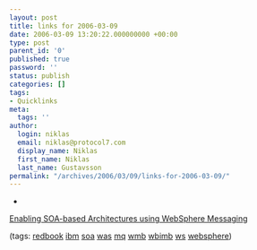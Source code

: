 ```yaml
---
layout: post
title: links for 2006-03-09
date: 2006-03-09 13:20:22.000000000 +00:00
type: post
parent_id: '0'
published: true
password: ''
status: publish
categories: []
tags:
- Quicklinks
meta:
  tags: ''
author:
  login: niklas
  email: niklas@protocol7.com
  display_name: Niklas
  first_name: Niklas
  last_name: Gustavsson
permalink: "/archives/2006/03/09/links-for-2006-03-09/"
---
```

- 
[Enabling SOA-based Architectures using WebSphere Messaging](http://www.redbooks.ibm.com/redpieces/abstracts/SG247163.html?Open)

(tags: [redbook](http://del.icio.us/protocol7/redbook) [ibm](http://del.icio.us/protocol7/ibm) [soa](http://del.icio.us/protocol7/soa) [was](http://del.icio.us/protocol7/was) [mq](http://del.icio.us/protocol7/mq) [wmb](http://del.icio.us/protocol7/wmb) [wbimb](http://del.icio.us/protocol7/wbimb) [ws](http://del.icio.us/protocol7/ws) [websphere](http://del.icio.us/protocol7/websphere))
